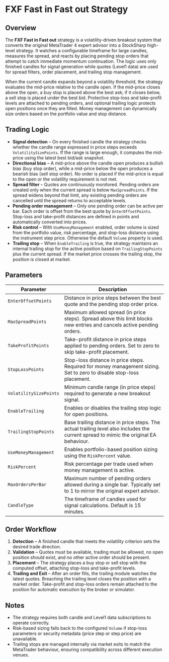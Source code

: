 # FXF Fast in Fast out Strategy

## Overview
The **FXF Fast in Fast out** strategy is a volatility-driven breakout system that converts the original MetaTrader 4 expert advisor into a StockSharp high-level strategy. It watches a configurable timeframe for large candles, measures the spread, and reacts by placing pending stop orders that attempt to catch immediate momentum continuation. The logic uses only finished candles for signal generation while quotes (Level1 data) are used for spread filters, order placement, and trailing stop management.

When the current candle expands beyond a volatility threshold, the strategy evaluates the mid-price relative to the candle open. If the mid-price closes above the open, a buy stop is placed above the best ask; if it closes below, a sell stop is placed under the best bid. Protective stop-loss and take-profit levels are attached to pending orders, and optional trailing logic protects open positions once they are filled. Money management can dynamically size orders based on the portfolio value and stop distance.

## Trading Logic
- **Signal detection** – On every finished candle the strategy checks whether the candle range expressed in price steps exceeds `VolatilitySizePoints`. If the range is large enough, it computes the mid-price using the latest best bid/ask snapshot.
- **Directional bias** – A mid-price above the candle open produces a bullish bias (buy stop order), while a mid-price below the open produces a bearish bias (sell stop order). No order is placed if the mid-price is equal to the open or the volatility requirement is not met.
- **Spread filter** – Quotes are continuously monitored. Pending orders are created only when the current spread is below `MaxSpreadPoints`. If the spread widens beyond that limit, any existing pending orders are cancelled until the spread returns to acceptable levels.
- **Pending order management** – Only one pending order can be active per bar. Each order is offset from the best quote by `EnterOffsetPoints`. Stop-loss and take-profit distances are defined in points and automatically converted into prices.
- **Risk control** – With `UseMoneyManagement` enabled, order volume is sized from the portfolio value, risk percentage, and stop-loss distance using the instrument step price. Otherwise the default `Volume` property is used.
- **Trailing stop** – When `EnableTrailing` is true, the strategy maintains an internal trailing stop for the active position based on `TrailingStopPoints` plus the current spread. If the market price crosses the trailing stop, the position is closed at market.

## Parameters
| Parameter | Description |
|-----------|-------------|
| `EnterOffsetPoints` | Distance in price steps between the best quote and the pending stop order price. |
| `MaxSpreadPoints` | Maximum allowed spread (in price steps). Spread above this limit blocks new entries and cancels active pending orders. |
| `TakeProfitPoints` | Take-profit distance in price steps applied to pending orders. Set to zero to skip take-profit placement. |
| `StopLossPoints` | Stop-loss distance in price steps. Required for money management sizing. Set to zero to disable stop-loss placement. |
| `VolatilitySizePoints` | Minimum candle range (in price steps) required to generate a new breakout signal. |
| `EnableTrailing` | Enables or disables the trailing stop logic for open positions. |
| `TrailingStopPoints` | Base trailing distance in price steps. The actual trailing level also includes the current spread to mimic the original EA behaviour. |
| `UseMoneyManagement` | Enables portfolio-based position sizing using the `RiskPercent` value. |
| `RiskPercent` | Risk percentage per trade used when money management is active. |
| `MaxOrdersPerBar` | Maximum number of pending orders allowed during a single bar. Typically set to 1 to mirror the original expert advisor. |
| `CandleType` | The timeframe of candles used for signal calculations. Default is 15 minutes. |

## Order Workflow
1. **Detection** – A finished candle that meets the volatility criterion sets the desired trade direction.
2. **Validation** – Quotes must be available, trading must be allowed, no open position should exist, and no other active order should be present.
3. **Placement** – The strategy places a buy stop or sell stop with the computed offset, attaching stop-loss and take-profit levels.
4. **Trailing and Exit** – After an order fills, the trailing module watches the latest quotes. Breaching the trailing level closes the position with a market order. Take-profit and stop-loss orders remain attached to the position for automatic execution by the broker or simulator.

## Notes
- The strategy requires both candle and Level1 data subscriptions to operate correctly.
- Risk-based sizing falls back to the configured `Volume` if stop-loss parameters or security metadata (price step or step price) are unavailable.
- Trailing stops are managed internally via market exits to match the MetaTrader behaviour, ensuring compatibility across different execution venues.
